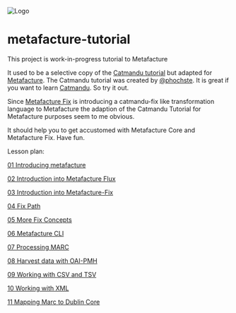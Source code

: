 
![Logo](https://metafacture.org/img/metafacture.png)

# metafacture-tutorial

This project is work-in-progress tutorial to Metafacture

It used to be a selective copy of the [Catmandu tutorial](https://librecatproject.wordpress.com/2014/12/01/day-1-getting-catmandu/) but adapted for [Metafacture](https://github.com/metafacture).
The Catmandu tutorial was created by [@phochste](https://github.com/phochste). It is great if you want to learn [Catmandu](https://github.com/LibreCat/Catmandu). So try it out.

Since [Metafacture Fix](https://github.com/metafacture/metafacture-fix) is introducing a catmandu-fix like transformation language to Metafacture the adaption of the Catmandu Tutorial for Metafacture purposes seem to me obvious.

It should help you to get accustomed with Metafacture Core and Metafacture Fix.
Have fun.

Lesson plan:

[01 Introducing metafacture](./doc/01_Introducing_Metafacture.md)

[02 Introduction into Metafacture Flux](./doc/02_Introduction_into_Metafacture-Flux.html)

[03 Introduction into Metafacture-Fix](./doc/03_Introduction_into_Metafacture-Fix.html)

[04 Fix Path](./doc/04_Fix-Path.html)

[05 More Fix Concepts](./doc/05-More-Fix-Concepts.html)

[06 Metafacture CLI](./doc/06_MetafactureCLI.html)

[07 Processing MARC](./doc/07_Processing_MARC.html)

[08 Harvest data with OAI-PMH](./doc/08_Harvest_data_with_OAI-PMH.html)

[09 Working with CSV and TSV](./doc/09_Working_with_CSV.html)

[10 Working with XML](./doc/10_Working_with_XML.html)

[11 Mapping Marc to Dublin Core](./doc/11_MARC_to_Dublin_Core.html)

